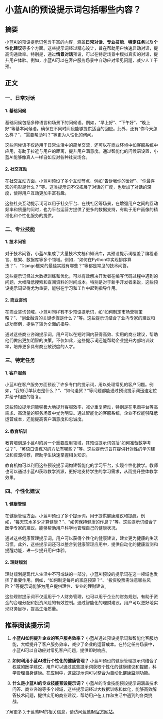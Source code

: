 # 小蓝AI的预设提示词包括哪些内容？


## 摘要

小蓝AI的预设提示词包含丰富的内容，涵盖**日常对话**、**专业技能**、**特定任务**以及**个性化建议**等多个方面。这些提示词经过精心设计，旨在帮助用户快速启动对话，提高沟通效率。特别是，通过**情景对话**预设，可以在特定场景中模拟真实的对话，提升用户体验。例如，小蓝AI可以在客户服务场景中自动应对常见问题，减少人工干预。

## 正文

### 一、日常对话

#### 1. 基础问候

基础问候包括多种语言和场景下的问候语。例如，“早上好”、“下午好”、“晚上好”等基本问候语，确保在不同时间段能够提供适当的回应。此外，还有“你今天怎么样？”、“需要帮助吗？”等更为人性化的询问。

这些问候语不仅适用于日常生活中的简单交流，还可以在商业环境中如客服系统中应用，有助于拉近与用户的距离，提升用户满意度。通过智能化的问候语设置，小蓝AI能够像真人一样自如应对各种社交场合。

#### 2. 社交互动

在社交互动方面，小蓝AI预设了多个互动节点，例如“告诉我你的爱好”、“你最喜欢的电影是什么？”等。这类提示词不仅拓展了对话的广度，也增加了对话的深度，使得用户互动更加丰富有趣。

这些社交互动提示词可以用于社交平台、在线社区等场景，在增强用户之间的互动频率和质量的同时，也为平台运营方提供了更多的数据支持，有助于用户画像的精准化和个性化服务的提供。

### 二、专业技能

#### 1. 技术问答

对于技术问答，小蓝AI集成了大量技术文档和知识库，其预设提示词覆盖了编程语言、框架、数据库等多个领域。例如，“如何在Python中实现排序算法？”、“Django框架的最佳实践有哪些？”等都是常见的技术问答。

这些提示词经过大数据训练和优化，可以有效解决开发者在编写代码过程中遇到的问题，大幅降低搜索和查阅资料的时间成本。特别是对于新手开发者来说，这些预设提示词显得尤为重要，能够在学习和工作中起到指导作用。

#### 2. 商业咨询

在商业咨询领域，小蓝AI同样有不少预设提示词，如“如何制定市场营销策略？”、“创业融资的关键步骤是什么？”等。这些提示词结合了业内专家的建议和成功案例，提供了较为全面的指导。

通过这些商业咨询提示词，用户可以在短时间内获得高效、实用的商业建议，帮助他们做出更加明智的决策。不仅如此，这些提示词还能帮助企业提升内部培训效率，培养更多具有商业敏锐度的人才。

### 三、特定任务

#### 1. 客户服务

小蓝AI在客户服务方面预设了许多专门的提示词，用以处理常见的客户问题。例如，“我的订单状态是什么？”、“如何退货？”等问题都能通过预设提示词迅速定位并给予相应的答复。

这些预设提示词能够极大地提升客服效率，减少重复劳动，特别是在电商平台等高需求、高流量的服务场景中尤为明显。通过智能化的客服系统，企业不仅能够降低运营成本，还能提高客户满意度和忠诚度。

#### 2. 教育培训

教育培训是小蓝AI的另一个重要应用领域，其预设提示词包括“如何准备数学考试？”、“英语口语练习的方法有哪些？”等。这些提示词旨在提供针对性的学习建议和资源推荐，帮助学生快速掌握相关知识。

教育机构可以利用这些预设提示词构建智能化的学习平台，实现个性化教学。教师也可以通过小蓝AI获取教学资源，更好地支持学生的学习需求，从而提升整体教学效果。

### 四、个性化建议

#### 1. 健康管理

在健康管理方面，小蓝AI预设了多个提示词，用于提供健康建议和提醒。例如，“每天饮水多少才算健康？”、“如何保持健康的作息？”等。这些提示词结合了医学专家的建议，能够帮助用户科学地管理自己的健康状况。

通过这些健康管理提示词，用户可以获得个性化的健康建议，建立更为健康的生活习惯。此外，这些提示词还可以整合到健康管理应用中，提供自动化的健康监测和提醒功能，进一步提升用户体验。

#### 2. 理财规划

理财规划是现代人生活中不可或缺的一部分，小蓝AI预设的提示词在这一领域也发挥了重要作用。例如，“如何制定每月的家庭预算？”、“投资股票需注意哪些风险？”等提示词能够为用户提供理性、专业的理财建议。

这些理财提示词不仅适用于个人财务管理，也可以用于企业的财务规划，有助于资金的合理分配和投资风险的有效控制。通过智能化的理财建议，用户可以更好地实现财务目标，提高生活质量。

## 推荐阅读提示词

1. **小蓝AI如何提升企业的客户服务效率？**
   小蓝AI通过预设提示词和智能化客服功能，大幅提升了客户服务效率，减少了企业的运营成本。在特定任务场景中，小蓝AI可以自动应对常见客户问题，提供即时响应。

2. **如何利用小蓝AI进行个性化的健康管理？**
   小蓝AI预设的健康管理提示词结合了权威的医学建议，用户可以通过这些提示词获取个性化的健康建议和提醒，科学管理自身健康。在应用中，这些提示词可以整合为自动化健康监测功能。

3. **什么是小蓝AI的专业技能预设提示词？**
   小蓝AI的专业技能预设提示词涵盖技术问答、商业咨询等多个领域，这些提示词经过大数据训练和优化，能够高效解答技术问题，提供实用的商业建议，帮助用户在工作和生活中遇到的各类挑战。

了解更多关于蓝莺IM的相关信息，请访问[蓝莺IM官方网站](https://www.lanyingim.com)。